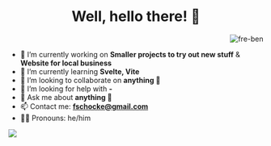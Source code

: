 <h1 align="center">
  Well, hello there! 🦝
</h1>
<p align="right"> <img src="https://komarev.com/ghpvc/?username=fre-ben&label=Profile%20views&color=d93a7c&style=flat" alt="fre-ben" /> </p>


- 🔭 I’m currently working on **Smaller projects to try out new stuff** & **Website for local business**
- 🌱 I’m currently learning **Svelte, Vite**
- 👯 I’m looking to collaborate on **anything 🦝**
- 🤔 I’m looking for help with **-**
- 💬 Ask me about **anything 🦝**
- 📫 Contact me: **fschocke@gmail.com**
- 🏳️‍🌈 Pronouns: he/him
  
  
<p><img align="left" src="https://github-readme-stats.vercel.app/api/top-langs/?username=fre-ben&layout=compact&theme=radical&hide=ruby"></p>


 <!--
**fre-ben/fre-ben** is a ✨ _special_ ✨ repository because its `README.md` (this file) appears on your GitHub profile.
Here are some ideas to get you started:
- 
- 😄 Pronouns: ...
- 
-->
